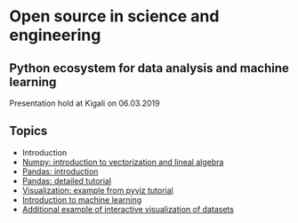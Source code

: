 # Open source in science and engineering


## Python ecosystem for data analysis and machine learning

Presentation hold at Kigali on 06.03.2019

## Topics

* Introduction
* [Numpy: introduction to vectorization and lineal algebra](./notebooks/01_vectorization.ipynb)
* [Pandas: introduction](02_pandas_basics.ipynb)
* [Pandas: detailed tutorial](03_pandas_tutorial.ipynb)
* [Visualization: example from pyviz tutorial](04_Working_with_Tabular_Data.ipynb)
* [Introduction to machine learning](05_machine_learning.ipynb)
* [Additional example of interactive visualization of datasets](06_visualization_interactive.ipynb)



